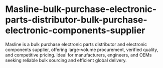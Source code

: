 # Masline-bulk-purchase-electronic-parts-distributor-bulk-purchase-electronic-components-supplier
Masline is a bulk purchase electronic parts distributor and electronic components supplier, offering large-volume procurement, verified quality, and competitive pricing. Ideal for manufacturers, engineers, and OEMs seeking reliable bulk sourcing and efficient global delivery.
